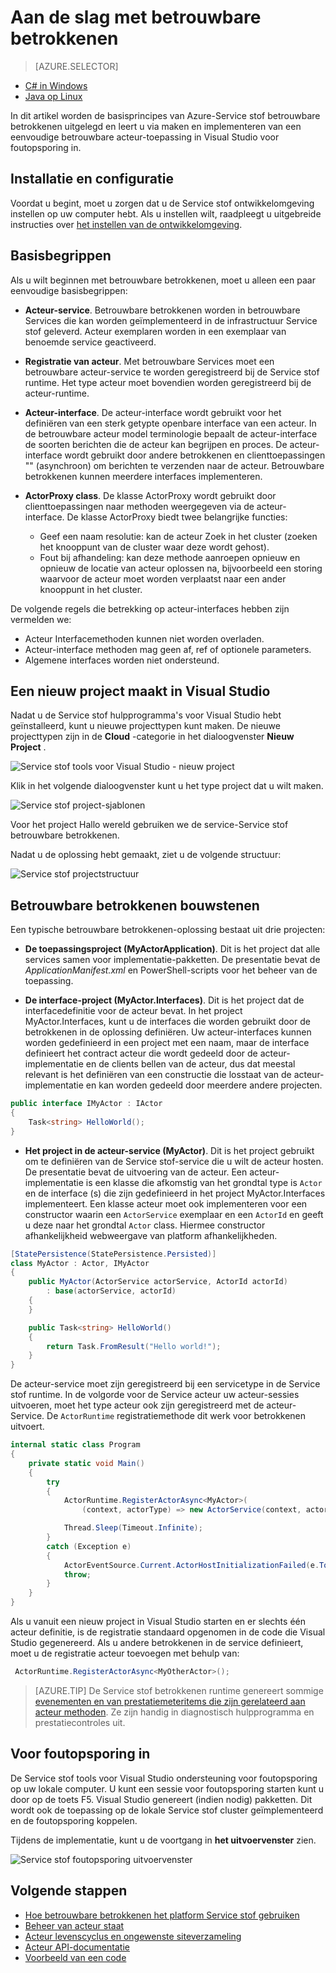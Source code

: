 <properties
   pageTitle="Aan de slag met Service stof betrouwbare betrokkenen | Microsoft Azure"
   description="Deze zelfstudie leert u de stappen voor het maken en implementeren van een eenvoudige acteur gebaseerde service met Service stof betrouwbare betrokkenen voor foutopsporing in."
   services="service-fabric"
   documentationCenter=".net"
   authors="vturecek"
   manager="timlt"
   editor=""/>

<tags
   ms.service="service-fabric"
   ms.devlang="dotnet"
   ms.topic="article"
   ms.tgt_pltfrm="NA"
   ms.workload="NA"
   ms.date="09/25/2016"
   ms.author="vturecek"/>

# <a name="getting-started-with-reliable-actors"></a>Aan de slag met betrouwbare betrokkenen

> [AZURE.SELECTOR]
- [C# in Windows](service-fabric-reliable-actors-get-started.md)
- [Java op Linux](service-fabric-reliable-actors-get-started-java.md)

In dit artikel worden de basisprincipes van Azure-Service stof betrouwbare betrokkenen uitgelegd en leert u via maken en implementeren van een eenvoudige betrouwbare acteur-toepassing in Visual Studio voor foutopsporing in.

## <a name="installation-and-setup"></a>Installatie en configuratie
Voordat u begint, moet u zorgen dat u de Service stof ontwikkelomgeving instellen op uw computer hebt.
Als u instellen wilt, raadpleegt u uitgebreide instructies over [het instellen van de ontwikkelomgeving](service-fabric-get-started.md).

## <a name="basic-concepts"></a>Basisbegrippen
Als u wilt beginnen met betrouwbare betrokkenen, moet u alleen een paar eenvoudige basisbegrippen:

 * **Acteur-service**. Betrouwbare betrokkenen worden in betrouwbare Services die kan worden geïmplementeerd in de infrastructuur Service stof geleverd. Acteur exemplaren worden in een exemplaar van benoemde service geactiveerd.
 
 * **Registratie van acteur**. Met betrouwbare Services moet een betrouwbare acteur-service te worden geregistreerd bij de Service stof runtime. Het type acteur moet bovendien worden geregistreerd bij de acteur-runtime.
 
 * **Acteur-interface**. De acteur-interface wordt gebruikt voor het definiëren van een sterk getypte openbare interface van een acteur. In de betrouwbare acteur model terminologie bepaalt de acteur-interface de soorten berichten die de acteur kan begrijpen en proces. De acteur-interface wordt gebruikt door andere betrokkenen en clienttoepassingen "" (asynchroon) om berichten te verzenden naar de acteur. Betrouwbare betrokkenen kunnen meerdere interfaces implementeren.
 
 * **ActorProxy class**. De klasse ActorProxy wordt gebruikt door clienttoepassingen naar methoden weergegeven via de acteur-interface. De klasse ActorProxy biedt twee belangrijke functies:
    * Geef een naam resolutie: kan de acteur Zoek in het cluster (zoeken het knooppunt van de cluster waar deze wordt gehost).
    * Fout bij afhandeling: kan deze methode aanroepen opnieuw en opnieuw de locatie van acteur oplossen na, bijvoorbeeld een storing waarvoor de acteur moet worden verplaatst naar een ander knooppunt in het cluster.

De volgende regels die betrekking op acteur-interfaces hebben zijn vermelden we:

- Acteur Interfacemethoden kunnen niet worden overladen.
- Acteur-interface methoden mag geen af, ref of optionele parameters.
- Algemene interfaces worden niet ondersteund.

## <a name="create-a-new-project-in-visual-studio"></a>Een nieuw project maakt in Visual Studio
Nadat u de Service stof hulpprogramma's voor Visual Studio hebt geïnstalleerd, kunt u nieuwe projecttypen kunt maken. De nieuwe projecttypen zijn in de **Cloud** -categorie in het dialoogvenster **Nieuw Project** .


![Service stof tools voor Visual Studio - nieuw project][1]

Klik in het volgende dialoogvenster kunt u het type project dat u wilt maken.

![Service stof project-sjablonen][5]

Voor het project Hallo wereld gebruiken we de service-Service stof betrouwbare betrokkenen.

Nadat u de oplossing hebt gemaakt, ziet u de volgende structuur:

![Service stof projectstructuur][2]

## <a name="reliable-actors-basic-building-blocks"></a>Betrouwbare betrokkenen bouwstenen

Een typische betrouwbare betrokkenen-oplossing bestaat uit drie projecten:

* **De toepassingsproject (MyActorApplication)**. Dit is het project dat alle services samen voor implementatie-pakketten. De presentatie bevat de *ApplicationManifest.xml* en PowerShell-scripts voor het beheer van de toepassing.

* **De interface-project (MyActor.Interfaces)**. Dit is het project dat de interfacedefinitie voor de acteur bevat. In het project MyActor.Interfaces, kunt u de interfaces die worden gebruikt door de betrokkenen in de oplossing definiëren. Uw acteur-interfaces kunnen worden gedefinieerd in een project met een naam, maar de interface definieert het contract acteur die wordt gedeeld door de acteur-implementatie en de clients bellen van de acteur, dus dat meestal relevant is het definiëren van een constructie die losstaat van de acteur-implementatie en kan worden gedeeld door meerdere andere projecten.

```csharp
public interface IMyActor : IActor
{
    Task<string> HelloWorld();
}
```

* **Het project in de acteur-service (MyActor)**. Dit is het project gebruikt om te definiëren van de Service stof-service die u wilt de acteur hosten. De presentatie bevat de uitvoering van de acteur. Een acteur-implementatie is een klasse die afkomstig van het grondtal type is `Actor` en de interface (s) die zijn gedefinieerd in het project MyActor.Interfaces implementeert. Een klasse acteur moet ook implementeren voor een constructor waarin een `ActorService` exemplaar en een `ActorId` en geeft u deze naar het grondtal `Actor` class. Hiermee constructor afhankelijkheid webweergave van platform afhankelijkheden.

```csharp
[StatePersistence(StatePersistence.Persisted)]
class MyActor : Actor, IMyActor
{
    public MyActor(ActorService actorService, ActorId actorId)
        : base(actorService, actorId)
    {
    }

    public Task<string> HelloWorld()
    {
        return Task.FromResult("Hello world!");
    }
}
```

De acteur-service moet zijn geregistreerd bij een servicetype in de Service stof runtime. In de volgorde voor de Service acteur uw acteur-sessies uitvoeren, moet het type acteur ook zijn geregistreerd met de acteur-Service. De `ActorRuntime` registratiemethode dit werk voor betrokkenen uitvoert.

```csharp
internal static class Program
{
    private static void Main()
    {
        try
        {
            ActorRuntime.RegisterActorAsync<MyActor>(
                (context, actorType) => new ActorService(context, actorType, () => new MyActor())).GetAwaiter().GetResult();

            Thread.Sleep(Timeout.Infinite);
        }
        catch (Exception e)
        {
            ActorEventSource.Current.ActorHostInitializationFailed(e.ToString());
            throw;
        }
    }
}

```

Als u vanuit een nieuw project in Visual Studio starten en er slechts één acteur definitie, is de registratie standaard opgenomen in de code die Visual Studio gegenereerd. Als u andere betrokkenen in de service definieert, moet u de registratie acteur toevoegen met behulp van:

```csharp
 ActorRuntime.RegisterActorAsync<MyOtherActor>();

```

> [AZURE.TIP] De Service stof betrokkenen runtime genereert sommige [evenementen en van prestatiemeteritems die zijn gerelateerd aan acteur methoden](service-fabric-reliable-actors-diagnostics.md#actor-method-events-and-performance-counters). Ze zijn handig in diagnostisch hulpprogramma en prestatiecontroles uit.


## <a name="debugging"></a>Voor foutopsporing in

De Service stof tools voor Visual Studio ondersteuning voor foutopsporing op uw lokale computer. U kunt een sessie voor foutopsporing starten kunt u door op de toets F5. Visual Studio genereert (indien nodig) pakketten. Dit wordt ook de toepassing op de lokale Service stof cluster geïmplementeerd en de foutopsporing koppelen.

Tijdens de implementatie, kunt u de voortgang in **het uitvoervenster** zien.

![Service stof foutopsporing uitvoervenster][3]


## <a name="next-steps"></a>Volgende stappen
 - [Hoe betrouwbare betrokkenen het platform Service stof gebruiken](service-fabric-reliable-actors-platform.md)
 - [Beheer van acteur staat](service-fabric-reliable-actors-state-management.md)
 - [Acteur levenscyclus en ongewenste siteverzameling](service-fabric-reliable-actors-lifecycle.md)
 - [Acteur API-documentatie](https://msdn.microsoft.com/library/azure/dn971626.aspx)
 - [Voorbeeld van een code](https://github.com/Azure/servicefabric-samples)


<!--Image references-->
[1]: ./media/service-fabric-reliable-actors-get-started/reliable-actors-newproject.PNG
[2]: ./media/service-fabric-reliable-actors-get-started/reliable-actors-projectstructure.PNG
[3]: ./media/service-fabric-reliable-actors-get-started/debugging-output.PNG
[4]: ./media/service-fabric-reliable-actors-get-started/vs-context-menu.png
[5]: ./media/service-fabric-reliable-actors-get-started/reliable-actors-newproject1.PNG
